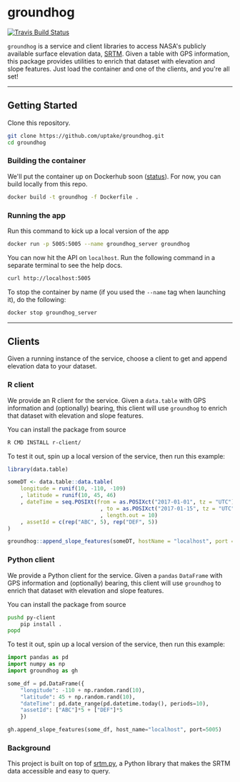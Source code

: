 # groundhog

[![Travis Build Status](https://img.shields.io/travis/uptake/groundhog.svg?label=travis&logo=travis&branch=master)](https://travis-ci.org/uptake/groundhog)

`groundhog` is a service and client libraries to access NASA's publicly available surface elevation data, [SRTM](https://www2.jpl.nasa.gov/srtm/).  Given a table with GPS information, this package provides utilities to enrich that dataset with elevation and slope features.  Just load the container and one of the clients, and you're all set!

***
## Getting Started

Clone this repository.

```bash
git clone https://github.com/uptake/groundhog.git
cd groundhog
```

### Building the container

We'll put the container up on Dockerhub soon ([status](https://github.com/uptake/groundhog/issues/24)). For now, you can build locally from this repo.

```bash
docker build -t groundhog -f Dockerfile .
```

### Running the app

Run this command to kick up a local version of the app

```bash
docker run -p 5005:5005 --name groundhog_server groundhog
```

You can now hit the API on `localhost`. Run the following command in a separate terminal to see the help docs.

```bash
curl http://localhost:5005
```

To stop the container by name (if you used the `--name` tag when launching it), do the following:

```bash
docker stop groundhog_server
```

***
## Clients

Given a running instance of the service, choose a client to get and append elevation data to your dataset.

### R client

We provide an R client for the service. Given a `data.table` with GPS information and (optionally) bearing, this client will use `groundhog` to enrich that dataset with elevation and slope features.

You can install the package from source

```bash
R CMD INSTALL r-client/
```

To test it out, spin up a local version of the service, then run this example:

```r
library(data.table)

someDT <- data.table::data.table(
    longitude = runif(10, -110, -109)
    , latitude = runif(10, 45, 46)
    , dateTime = seq.POSIXt(from = as.POSIXct("2017-01-01", tz = "UTC")
                             , to = as.POSIXct("2017-01-15", tz = "UTC")
                             , length.out = 10)
    , assetId = c(rep("ABC", 5), rep("DEF", 5))
)

groundhog::append_slope_features(someDT, hostName = "localhost", port = 5005)
```

### Python client

We provide a Python client for the service. Given a `pandas` `DataFrame` with GPS information and (optionally) bearing, this client will use `groundhog` to enrich that dataset with elevation and slope features.

You can install the package from source

```bash
pushd py-client
    pip install .
popd
```

To test it out, spin up a local version of the service, then run this example:

```python
import pandas as pd
import numpy as np
import groundhog as gh

some_df = pd.DataFrame({
    "longitude": -110 + np.random.rand(10),
    "latitude": 45 + np.random.rand(10),
    "dateTime": pd.date_range(pd.datetime.today(), periods=10),
    "assetId": ["ABC"]*5 + ["DEF"]*5
    })

gh.append_slope_features(some_df, host_name="localhost", port=5005)
```

### Background

This project is built on top of [srtm.py](https://github.com/tkrajina/srtm.py), a Python library that makes the SRTM data accessible and easy to query.
